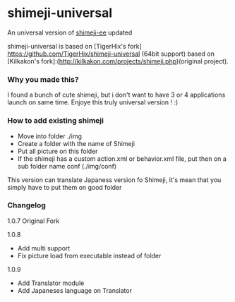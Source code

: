 # shimeji-universal

An universal version of [shimeji-ee](https://code.google.com/p/shimeji-ee/) updated

shimeji-universal is based on [TigerHix's fork] https://github.com/TigerHix/shimeji-universal (64bit support) based on [Kilkakon's fork]:(http://kilkakon.com/projects/shimeji.php)(original project).

### Why you made this?
I found a bunch of cute shimeji, but i don't want to have 3 or 4 applications launch on same time. Enjoye this truly universal version ! :)

### How to add existing shimeji
 - Move into folder ./img
 - Create a folder with the name of Shimeji
 - Put all picture on this folder
 - If the shimeji has a custom action.xml or behavior.xml file, put then on a sub folder name conf (./img/conf)

 This version can translate Japaness version fo Shimeji, it's mean that you simply have to put them on good folder
 
### Changelog 

1.0.7
Original Fork

1.0.8
 - Add multi support
 - Fix picture load from executable instead of folder
 
1.0.9
 - Add Translator module
 - Add Japaneses language on Translator